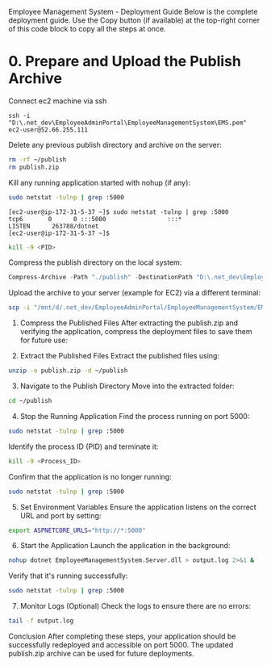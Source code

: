 Employee Management System - Deployment Guide
Below is the complete deployment guide. Use the Copy button (if available) at the top-right corner of this code block to copy all the steps at once.

# 0. Prepare and Upload the Publish Archive

Connect ec2 machine via ssh

```
ssh -i "D:\.net_dev\EmployeeAdminPortal\EmployeeManagementSystem\EMS.pem" ec2-user@52.66.255.111
```

Delete any previous publish directory and archive on the server:

```bash
rm -rf ~/publish
rm publish.zip
```

Kill any running application started with nohup (if any):

```bash
sudo netstat -tulnp | grep :5000
```

```
[ec2-user@ip-172-31-5-37 ~]$ sudo netstat -tulnp | grep :5000
tcp6       0      0 :::5000                 :::*                    LISTEN      263788/dotnet
[ec2-user@ip-172-31-5-37 ~]$
```

```bash
kill -9 <PID>
```

Compress the publish directory on the local system:

```powershell
Compress-Archive -Path "./publish" -DestinationPath "D:\.net_dev\EmployeeAdminPortal\EmployeeManagementSystem\EmployeeManagementSystem.Server\publish.zip"
```

Upload the archive to your server (example for EC2) via a different terminal:

```bash
scp -i "/mnt/d/.net_dev/EmployeeAdminPortal/EmployeeManagementSystem/EMS.pem" "/mnt/d/.net_dev/EmployeeAdminPortal/EmployeeManagementSystem/EmployeeManagementSystem.Server/publish.zip" ec2-user@52.66.255.111:~
```

1. Compress the Published Files
   After extracting the publish.zip and verifying the application, compress the deployment files to save them for future use:

2. Extract the Published Files
   Extract the published files using:

```bash
unzip -o publish.zip -d ~/publish
```

3. Navigate to the Publish Directory
   Move into the extracted folder:

```bash
cd ~/publish
```

4. Stop the Running Application
   Find the process running on port 5000:

```bash
sudo netstat -tulnp | grep :5000
```

Identify the process ID (PID) and terminate it:

```bash
kill -9 <Process_ID>
```

Confirm that the application is no longer running:

```bash
sudo netstat -tulnp | grep :5000
```

5. Set Environment Variables
   Ensure the application listens on the correct URL and port by setting:

```bash
export ASPNETCORE_URLS="http://*:5000"
```

6. Start the Application
   Launch the application in the background:

```bash
nohup dotnet EmployeeManagementSystem.Server.dll > output.log 2>&1 &
```

Verify that it's running successfully:

```bash
sudo netstat -tulnp | grep :5000
```

7. Monitor Logs (Optional)
   Check the logs to ensure there are no errors:

```bash
tail -f output.log
```

Conclusion
After completing these steps, your application should be successfully redeployed and accessible on port 5000. The updated publish.zip archive can be used for future deployments.
